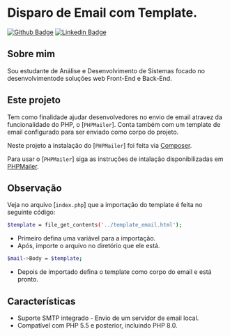 # Disparo de Email com Template.

[![Github Badge](https://img.shields.io/badge/-Github-000?style=flat-square&logo=Github&logoColor=white&link=https://github.com/Cesar4ugusto)](https://github.com/Cesar4ugusto)
[![Linkedin Badge](https://img.shields.io/badge/-LinkedIn-blue?style=flat-square&logo=Linkedin&logoColor=white&linkhttps://www.linkedin.com/in/c%C3%A9sar-augusto-aa8143160//)](https://www.linkedin.com/in/c%C3%A9sar-augusto-aa8143160//)

## Sobre mim
Sou estudante de Análise e Desenvolvimento de Sistemas focado no desenvolvimentode soluções web Front-End e Back-End.

## Este projeto
Tem como finalidade ajudar desenvolvedores no envio de email atravez da funcionalidade do PHP, o [`PHPMailer`]. Conta também com um template de email configurado para ser enviado como corpo do projeto.

Neste projeto a instalação do [`PHPMailer`] foi feita via [Composer](https://getcomposer.org).

Para usar o [`PHPMailer`] siga as instruções de intalação disponibilizadas em [PHPMailer](https://github.com/PHPMailer/PHPMailer).

## Observação

Veja no arquivo [`index.php`] que a importação do template é feita no seguinte código:

```sh
$template = file_get_contents('../template_email.html');
```

- Primeiro defina uma variável para a importação.
- Após, importe o arquivo no diretório que ele está.

```sh
$mail->Body = $template; 
```

- Depois de importado defina o template como corpo do email e está pronto.

## Características

- Suporte SMTP integrado - Envio de um servidor de email local.
- Compatível com PHP 5.5 e posterior, incluindo PHP 8.0.